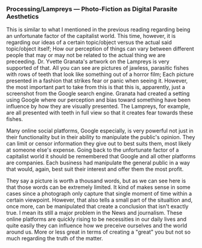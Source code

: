 ### Processing/Lampreys — Photo-Fiction as Digital Parasite Aesthetics

  This is similar to what I mentioned in the previous reading regarding being an unfortunate factor of the capitalist world. This time, however, it is regarding our ideas of a certain topic/object versus the actual said topic/object itself; How our perception of things can vary between different people that may or may not be related to the actual thing we are preceeding. Dr. Yvette Granata's artwork on the Lampreys is very supported of that. All you can see are pictures of jawless, parasitic fishes with rows of teeth that look like something out of a horror film; Each picture presented in a fashion that strikes fear or panic when seeing it. However, the most important part to take from this is that this is, apparently, just a screenshot from the Google search engine. Granata had created a setting using Google where our perception and bias toward something have been influence by how they are visually presented. The Lampreys, for example, are all presented with teeth in full view so that it creates fear towards these fishes.         

  Many online social platforms, Google especially, is very powerful not just in their functionality but in their ability to manipulate the public's opinion. They can limit or censor information they give out to best suits them, most likely at someone else's expense. Going back to the unfortunate factor of a capitalist world it should be remembered that Google and all other platforms are companies. Each business had manipulate the general public in a way that would, again, best suit their interest and offer them the most profit.
  
  They say a picture is worth a thousand words, but as we can see here is that those words can be extremely limited. It kind of makes sense in some cases since a photograph only capture that single moment of time within a certain viewpoint. However, that also tells a small part of the situaltion and, once more, can be manipulated that create a conclusion that isn't exactly true. I mean its still a major problem in the News and journalism. These online platforms are quickly rising to be necessities in our daily lives and quite easily they can influence how we preceive ourselves and the world around us. More or less great in terms of creating a "great" you but not so much regarding the truth of the matter.

